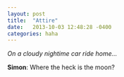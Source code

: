 ```yaml
---
layout: post
title:  "Attire"
date:   2013-10-03 12:48:28 -0400
categories: haha
---
```


*On a cloudy nightime car ride home...*

**Simon**: Where the heck is the moon?
